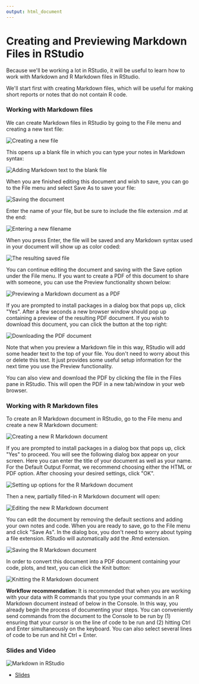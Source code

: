 ```yaml
---
output: html_document
---
```




# Creating and Previewing Markdown Files in RStudio

Because we'll be working a lot in RStudio, it will be useful to learn how to work with Markdown and R Markdown files in RStudio.

We'll start first with creating Markdown files, which will be useful for making short reports or notes that do not contain R code.

### Working with Markdown files

We can create Markdown files in RStudio by going to the File menu and creating a new text file:


![Creating a new file](https://docs.google.com/presentation/d/1BnIEO63i6bo1ZY9HCD9dilG7FgRRzXo1zn1S-c4B8C0/export/png?id=1BnIEO63i6bo1ZY9HCD9dilG7FgRRzXo1zn1S-c4B8C0&pageid=g2bfdb07292_0_151)

This opens up a blank file in which you can type your notes in Markdown syntax:


![Adding Markdown text to the blank file](https://docs.google.com/presentation/d/1BnIEO63i6bo1ZY9HCD9dilG7FgRRzXo1zn1S-c4B8C0/export/png?id=1BnIEO63i6bo1ZY9HCD9dilG7FgRRzXo1zn1S-c4B8C0&pageid=g313d64930d_0_1)

When you are finished editing this document and wish to save, you can go to the File menu and select
Save As to save your file:


![Saving the document](https://docs.google.com/presentation/d/1BnIEO63i6bo1ZY9HCD9dilG7FgRRzXo1zn1S-c4B8C0/export/png?id=1BnIEO63i6bo1ZY9HCD9dilG7FgRRzXo1zn1S-c4B8C0&pageid=g313d64930d_0_5)

Enter the name of your file, but be sure to include the file extension .md at the end:


![Entering a new filename](https://docs.google.com/presentation/d/1BnIEO63i6bo1ZY9HCD9dilG7FgRRzXo1zn1S-c4B8C0/export/png?id=1BnIEO63i6bo1ZY9HCD9dilG7FgRRzXo1zn1S-c4B8C0&pageid=g313d64930d_0_9)

When you press Enter, the file will be saved and any Markdown syntax used in your document will show up as color coded:


![The resulting saved file](https://docs.google.com/presentation/d/1BnIEO63i6bo1ZY9HCD9dilG7FgRRzXo1zn1S-c4B8C0/export/png?id=1BnIEO63i6bo1ZY9HCD9dilG7FgRRzXo1zn1S-c4B8C0&pageid=g313d64930d_0_13)

You can continue editing the document and saving with the Save option under the File menu. If you want to create a PDF of this document to share with someone, you can use the Preview functionality shown below:


![Previewing a Markdown document as a PDF](https://docs.google.com/presentation/d/1BnIEO63i6bo1ZY9HCD9dilG7FgRRzXo1zn1S-c4B8C0/export/png?id=1BnIEO63i6bo1ZY9HCD9dilG7FgRRzXo1zn1S-c4B8C0&pageid=g313d64930d_0_17)

If you are prompted to install packages in a dialog box that pops up, click "Yes". After a few seconds a new browser window should pop up containing a preview of the resulting PDF document. If you wish to download this document, you can click the button at the top right:


![Downloading the PDF document](https://docs.google.com/presentation/d/1BnIEO63i6bo1ZY9HCD9dilG7FgRRzXo1zn1S-c4B8C0/export/png?id=1BnIEO63i6bo1ZY9HCD9dilG7FgRRzXo1zn1S-c4B8C0&pageid=g313d64930d_0_21)

Note that when you preview a Markdown file in this way, RStudio will add some header text to the top of your file. You don't need to worry about this or delete this text. It just provides some useful setup information for the next time you use the Preview functionality.

You can also view and download the PDF by clicking the file in the Files pane in RStudio. This will open the PDF in a new tab/window in your web browser.

### Working with R Markdown files

To create an R Markdown document in RStudio, go to the File menu and create a new R Markdown document:


![Creating a new R Markdown document](https://docs.google.com/presentation/d/1BnIEO63i6bo1ZY9HCD9dilG7FgRRzXo1zn1S-c4B8C0/export/png?id=1BnIEO63i6bo1ZY9HCD9dilG7FgRRzXo1zn1S-c4B8C0&pageid=g313d64930d_0_25)

If you are prompted to install packages in a dialog box that pops up, click "Yes" to proceed. You will see the following dialog box appear on your screen. Here you can enter the title of your document as well as your name. For the Default Output Format, we recommend choosing either the HTML or PDF option. After choosing your desired settings, click "OK".


![Setting up options for the R Markdown document](https://docs.google.com/presentation/d/1BnIEO63i6bo1ZY9HCD9dilG7FgRRzXo1zn1S-c4B8C0/export/png?id=1BnIEO63i6bo1ZY9HCD9dilG7FgRRzXo1zn1S-c4B8C0&pageid=g313d64930d_0_43)

Then a new, partially filled-in R Markdown document will open:


![Editing the new R Markdown document](https://docs.google.com/presentation/d/1BnIEO63i6bo1ZY9HCD9dilG7FgRRzXo1zn1S-c4B8C0/export/png?id=1BnIEO63i6bo1ZY9HCD9dilG7FgRRzXo1zn1S-c4B8C0&pageid=g313d64930d_0_47)

You can edit the document by removing the default sections and adding your own notes and code. When you are ready to save, go to the File menu and click "Save As". In the dialog box, you don't need to worry about typing a file extension. RStudio will automatically add the .Rmd extension.


![Saving the R Markdown document](https://docs.google.com/presentation/d/1BnIEO63i6bo1ZY9HCD9dilG7FgRRzXo1zn1S-c4B8C0/export/png?id=1BnIEO63i6bo1ZY9HCD9dilG7FgRRzXo1zn1S-c4B8C0&pageid=g313d64930d_0_51)

In order to convert this document into a PDF document containing your code, plots, and text, you can click the Knit button:


![Knitting the R Markdown document](https://docs.google.com/presentation/d/1BnIEO63i6bo1ZY9HCD9dilG7FgRRzXo1zn1S-c4B8C0/export/png?id=1BnIEO63i6bo1ZY9HCD9dilG7FgRRzXo1zn1S-c4B8C0&pageid=g313d64930d_0_58)

**Workflow recommendation:** It is recommended that when you are working with your data with R commands that you type your commands in an R Markdown document instead of below in the Console. In this way, you already begin the process of documenting your steps. You can conveniently send commands from the document to the Console to be run by (1) ensuring that your cursor is on the line of code to be run and (2) hitting Ctrl and Enter simultaneously on the keyboard. You can also select several lines of code to be run and hit Ctrl + Enter.

### Slides and Video

![Markdown in RStudio](https://www.youtube.com/watch?v=XSqdL2XM4xQ)

* [Slides](https://docs.google.com/presentation/d/1BnIEO63i6bo1ZY9HCD9dilG7FgRRzXo1zn1S-c4B8C0/edit?usp=sharing)

